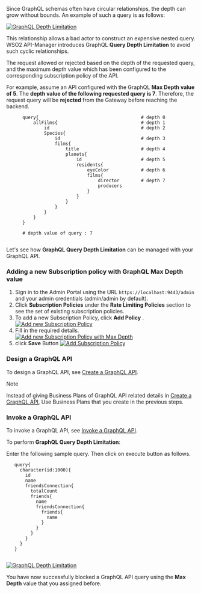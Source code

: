Since GraphQL schemas often have circular relationships, the depth can grow without bounds. 
An example of such a query is as follows:

[![GraphQL Depth Limitation]({{base_path}}/assets/img/learn/graphql-depth-limitation.png)]({{base_path}}/assets/img/learn/graphql-depth-limitation.png)


This relationship allows a bad actor to construct an expensive nested query. WSO2 API-Manager introduces GraphQL **Query 
Depth Limitation** to avoid such cyclic relationships.

The request allowed or rejected based on the depth of the requested query, and the maximum depth value which has been 
configured to the corresponding subscription policy of the API.

For example, assume an API configured with the  GraphQL **Max Depth value of 5**. The **depth value of the following 
requested query is 7**. Therefore, the request query will be **rejected** from the Gateway before reaching the backend.

  ```
        query{							            # depth 0
            allFilms{						        # depth 1
                id							        # depth 2
                Species{
                    id						        # depth 3
                    films{
                        title					    # depth 4
                        planets{
                            id					    # depth 5
                            residents{
                                eyeColor			# depth 6
                                films{
                                    director		# depth 7
                                    producers
                                }
                            }
                        }
                    }
                }
            }
        }

        # depth value of query : 7


  ```

Let's see how **GraphQL Query Depth Limitation** can be managed with your GraphQL API.

### Adding a new Subscription policy with GraphQL Max Depth value

1.  Sign in to the Admin Portal using the URL `https://localhost:9443/admin` and your admin credentials 
(admin/admin by default).
2.  Click **Subscription Policies** under the **Rate Limiting Policies** section to see the set of existing 
subscription policies.
3.  To add a new Subscription Policy, click **Add Policy** .
[![Add new Subscription Policy]({{base_path}}/assets/img/learn/add-new-subscription-policy-graphql-query-complexity.png)]({{base_path}}/assets/img/learn/add-new-subscription-policy-graphql-query-complexity.png)
4.  Fill in the required details.
[![Add new Subscription Policy with Max Depth]({{base_path}}/assets/img/learn/create-subscription-policy-with-graphql-depth.png)]({{base_path}}/assets/img/learn/create-subscription-policy-with-graphql-depth.png)
5. click **Save** Button
[![Add Subscription Policy]({{base_path}}/assets/img/learn/save-subscription-policy-graphql-query-analysis.png)]({{base_path}}/assets/img/learn/save-subscription-policy-graphql-query-analysis.png)


### Design a GraphQL API

To design a GraphQL API, see [Create a GraphQL API]({{base_path}}/learn/design-api/create-api/create-a-graphql-api).

<html>
<div class="admonition note">
<p class="admonition-title">Note</p>
<p>
Instead of giving Business Plans of GraphQL API related details in 
<a href="{{base_path}}/learn/design-api/create-api/create-a-graphql-api">Create a GraphQL API</a>, 
Use Business Plans that you create in the previous steps.
</p>
</div> 
</html>

### Invoke a GraphQL API

To invoke a GraphQL API, see 
[Invoke a GraphQL API]({{base_path}}/learn/consume-api/invoke-apis/invoke-apis-using-tools/invoke-an-graphql-api-using-the-integrated-graphql-console).

To perform **GraphQL Query Depth Limitation**: 

Enter the following sample query. Then click on execute button as follows.

   ```
      query{
        character(id:1000){
          id
          name
          friendsConnection{
            totalCount
            friends{
              name
              friendsConnection{
                friends{
                  name
                }
              }
            }
          }
        }
      }


   ```

   [![GraphQL Depth Limitation]({{base_path}}/assets/img/learn/graphql-depth-limitation-console.png)]({{base_path}}/assets/img/learn/graphql-depth-limitation-console.png)

You have now successfully blocked a GraphQL API query using the **Max Depth** value that you assigned before.

